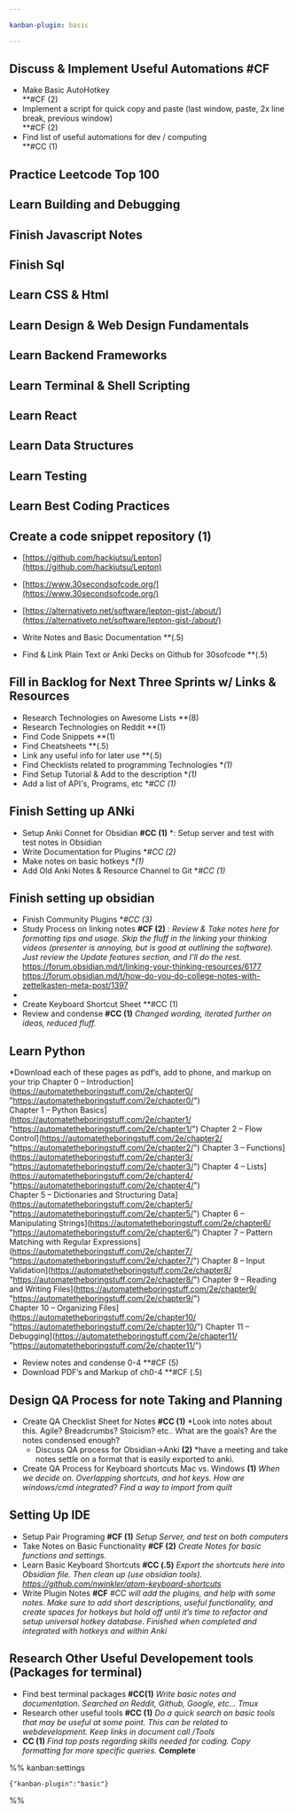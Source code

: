 ```yaml
---

kanban-plugin: basic

---
```


## Discuss & Implement Useful Automations #CF 

- Make Basic AutoHotkey<br> **#CF (2) 
- Implement a script for quick copy and paste (last window, paste, 2x line break, previous window)<br>**#CF (2)
- Find list of useful automations for dev / computing<br>**#CC (1)


## Practice Leetcode Top 100



## Learn Building and Debugging



## Finish Javascript Notes



## Finish Sql



## Learn CSS & Html



## Learn Design & Web Design Fundamentals



## Learn Backend Frameworks



## Learn Terminal & Shell Scripting



## Learn React



## Learn Data Structures



## Learn Testing



## Learn Best Coding Practices



## Create a code snippet repository (1)
- [https://github.com/hackjutsu/Lepton](https://github.com/hackjutsu/Lepton)

- [https://www.30secondsofcode.org/](https://www.30secondsofcode.org/)

- [https://alternativeto.net/software/lepton-gist-/about/](https://alternativeto.net/software/lepton-gist-/about/)

- Write Notes and Basic Documentation **(.5)
- Find & Link Plain Text or Anki Decks on Github for 30sofcode **(.5)

## Fill in Backlog for Next Three Sprints w/ Links & Resources 

- Research Technologies on Awesome Lists **(8)
- Research Technologies on Reddit **(1)
- Find Code Snippets **(1)
- Find Cheatsheets **(.5)
- Link any useful info for later use **(.5)
- Find Checklists related to programming Technologies **(1)*
- Find Setup Tutorial & Add to the description **(1)*
- Add a list of API's, Programs, etc **#CC (1)*

## Finish Setting up ANki
- Setup Anki Connet for Obsidian **#CC (1)** *: Setup server and test with test notes in Obsidian
- Write Documentation for Plugins **#CC (2)*
- Make notes on basic hotkeys **(1)*
- Add Old Anki Notes & Resource Channel to Git **#CC (1)*


## Finish setting up obsidian
- Finish Community Plugins **#CC (3)*
- Study Process on linking notes **#CF (2)** *: Review & Take notes here for formatting tips and usage.
Skip the fluff in the linking your thinking videos (presenter is annoying, but is good at outlining the software). Just review the Update features section, and I’ll do the rest.*
https://forum.obsidian.md/t/linking-your-thinking-resources/6177
https://forum.obsidian.md/t/how-do-you-do-college-notes-with-zettelkasten-meta-post/1397
-
- Create Keyboard Shortcut Sheet **#CC (1)
- Review and condense **#CC (1)** *Changed wording, iterated further on ideas, reduced fluff.*


## Learn Python
*Download each of these pages as pdf’s,
add to phone, and markup on your trip
Chapter 0 – Introduction](https://automatetheboringstuff.com/2e/chapter0/ "https://automatetheboringstuff.com/2e/chapter0/")    
Chapter 1 – Python Basics](https://automatetheboringstuff.com/2e/chapter1/ "https://automatetheboringstuff.com/2e/chapter1/")
Chapter 2 – Flow Control](https://automatetheboringstuff.com/2e/chapter2/ "https://automatetheboringstuff.com/2e/chapter2/")
Chapter 3 – Functions](https://automatetheboringstuff.com/2e/chapter3/ "https://automatetheboringstuff.com/2e/chapter3/")
Chapter 4 – Lists](https://automatetheboringstuff.com/2e/chapter4/ "https://automatetheboringstuff.com/2e/chapter4/")    
Chapter 5 – Dictionaries and Structuring Data](https://automatetheboringstuff.com/2e/chapter5/ "https://automatetheboringstuff.com/2e/chapter5/")
Chapter 6 – Manipulating Strings](https://automatetheboringstuff.com/2e/chapter6/ "https://automatetheboringstuff.com/2e/chapter6/")
Chapter 7 – Pattern Matching with Regular Expressions](https://automatetheboringstuff.com/2e/chapter7/ "https://automatetheboringstuff.com/2e/chapter7/")
Chapter 8 – Input Validation](https://automatetheboringstuff.com/2e/chapter8/ "https://automatetheboringstuff.com/2e/chapter8/")
Chapter 9 – Reading and Writing Files](https://automatetheboringstuff.com/2e/chapter9/ "https://automatetheboringstuff.com/2e/chapter9/")    
Chapter 10 – Organizing Files](https://automatetheboringstuff.com/2e/chapter10/ "https://automatetheboringstuff.com/2e/chapter10/")
Chapter 11 – Debugging](https://automatetheboringstuff.com/2e/chapter11/ "https://automatetheboringstuff.com/2e/chapter11/")
- Review notes and condense 0-4 **#CF (5)
- Download PDF’s and Markup of ch0-4 **#CF (.5)



## Design QA Process for note Taking and Planning
- Create QA Checklist Sheet for Notes **#CC (1)** *Look into notes about this. Agile? Breadcrumbs? Stoicism? etc..
	What are the goals?
	Are the notes condensed enough?
	- Discuss QA process for Obsidian->Anki **(2)** *have a meeting and take notes settle on a format that is easily exported to anki.
- Create QA Process for Keyboard shortcuts Mac vs. Windows **(1)** *When we decide on.
	Overlapping shortcuts, and hot keys.
	How are windows/cmd integrated?
	Find a way to import from quilt* 	


## Setting Up IDE
- Setup Pair Programing **#CF (1)** *Setup Server, and test on both computers*
- Take Notes on Basic Functionality **#CF (2)** *Create Notes for basic functions and settings.*
- Learn Basic Keyboard Shortcuts **#CC (.5)** *Export the shortcuts here into Obsidian file. Then clean up (use obsidian tools). https://github.com/nwinkler/atom-keyboard-shortcuts*
- Write Plugin Notes **#CF** *#CC will add the plugins, and help with some notes.
Make sure to add short descriptions, useful functionality, and create spaces for hotkeys but hold off until it’s time to refactor and setup universal hotkey database.
Finished when completed and integrated with hotkeys and within Anki*

## Research Other Useful Developement tools (Packages for terminal)
- Find best terminal packages **#CC(1)** *Write basic notes and documentation.
Searched on Reddit, Github, Google, etc…
Tmux*
- Research other useful tools **#CC (1)** *Do a quick search on basic tools that may be useful at some point.
This can be related to webdevelopment. Keep links in document call /Tools*
- **CC (1)** *Find top posts regarding skills needed for coding.
Copy formatting for more specific queries.*
**Complete**




%% kanban:settings
```
{"kanban-plugin":"basic"}
```
%%